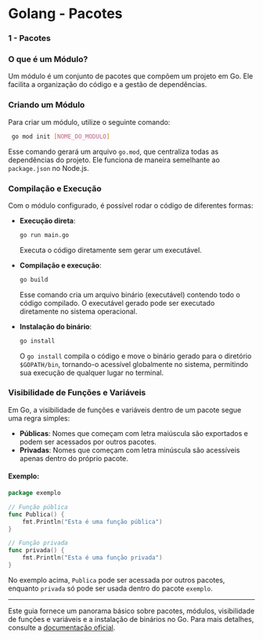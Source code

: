 # Golang - Pacotes

### 1 - Pacotes

### O que é um Módulo?

Um módulo é um conjunto de pacotes que compõem um projeto em Go. Ele facilita a organização do código e a gestão de dependências.

### Criando um Módulo

Para criar um módulo, utilize o seguinte comando:

```sh
 go mod init [NOME_DO_MODULO]
```

Esse comando gerará um arquivo `go.mod`, que centraliza todas as dependências do projeto. Ele funciona de maneira semelhante ao `package.json` no Node.js.

### Compilação e Execução

Com o módulo configurado, é possível rodar o código de diferentes formas:

- **Execução direta**:

  ```sh
  go run main.go
  ```

  Executa o código diretamente sem gerar um executável.

- **Compilação e execução**:

  ```sh
  go build
  ```

  Esse comando cria um arquivo binário (executável) contendo todo o código compilado. O executável gerado pode ser executado diretamente no sistema operacional.

- **Instalação do binário**:

  ```sh
  go install
  ```

  O `go install` compila o código e move o binário gerado para o diretório `$GOPATH/bin`, tornando-o acessível globalmente no sistema, permitindo sua execução de qualquer lugar no terminal.

### Visibilidade de Funções e Variáveis

Em Go, a visibilidade de funções e variáveis dentro de um pacote segue uma regra simples:

- **Públicas**: Nomes que começam com letra maiúscula são exportados e podem ser acessados por outros pacotes.
- **Privadas**: Nomes que começam com letra minúscula são acessíveis apenas dentro do próprio pacote.

#### Exemplo:

```go
package exemplo

// Função pública
func Publica() {
    fmt.Println("Esta é uma função pública")
}

// Função privada
func privada() {
    fmt.Println("Esta é uma função privada")
}
```

No exemplo acima, `Publica` pode ser acessada por outros pacotes, enquanto `privada` só pode ser usada dentro do pacote `exemplo`.

---

Este guia fornece um panorama básico sobre pacotes, módulos, visibilidade de funções e variáveis e a instalação de binários no Go. Para mais detalhes, consulte a [documentação oficial](https://golang.org/doc/).
